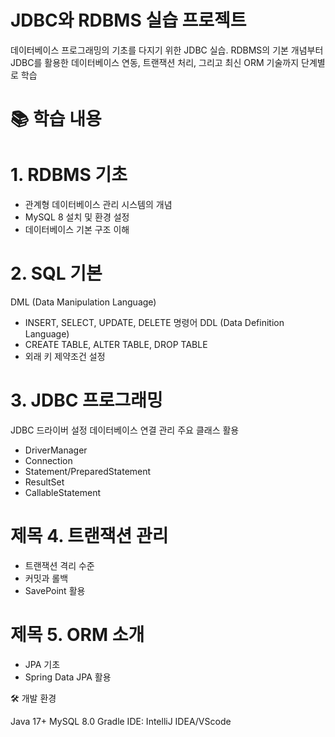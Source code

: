 # JDBC와 RDBMS 실습 프로젝트
데이터베이스 프로그래밍의 기초를 다지기 위한 JDBC 실습. RDBMS의 기본 개념부터 JDBC를 활용한 데이터베이스 연동, 트랜잭션 처리, 그리고 최신 ORM 기술까지 단계별로 학습

#  📚 학습 내용
#  1. RDBMS 기초

- 관계형 데이터베이스 관리 시스템의 개념
- MySQL 8 설치 및 환경 설정
- 데이터베이스 기본 구조 이해

# 2. SQL 기본
 DML (Data Manipulation Language)
- INSERT, SELECT, UPDATE, DELETE 명령어
DDL (Data Definition Language)
- CREATE TABLE, ALTER TABLE, DROP TABLE
- 외래 키 제약조건 설정
#  3. JDBC 프로그래밍
JDBC 드라이버 설정
데이터베이스 연결 관리
주요 클래스 활용
-  DriverManager
-  Connection
-  Statement/PreparedStatement
-  ResultSet
-  CallableStatement
# 제목 4. 트랜잭션 관리
- 트랜잭션 격리 수준
- 커밋과 롤백
- SavePoint 활용

# 제목 5. ORM 소개
- JPA 기초
- Spring Data JPA 활용

🛠 개발 환경

Java 17+
MySQL 8.0
Gradle
IDE: IntelliJ IDEA/VScode
